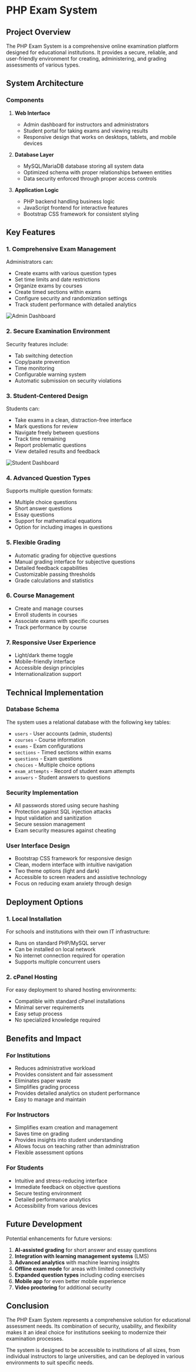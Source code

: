 # PHP Exam System

## Project Overview

The PHP Exam System is a comprehensive online examination platform designed for educational institutions. It provides a secure, reliable, and user-friendly environment for creating, administering, and grading assessments of various types.

## System Architecture

### Components

1. **Web Interface**
   - Admin dashboard for instructors and administrators
   - Student portal for taking exams and viewing results
   - Responsive design that works on desktops, tablets, and mobile devices

2. **Database Layer**
   - MySQL/MariaDB database storing all system data
   - Optimized schema with proper relationships between entities
   - Data security enforced through proper access controls

3. **Application Logic**
   - PHP backend handling business logic
   - JavaScript frontend for interactive features
   - Bootstrap CSS framework for consistent styling

## Key Features

### 1. Comprehensive Exam Management

Administrators can:
- Create exams with various question types
- Set time limits and date restrictions
- Organize exams by courses
- Create timed sections within exams
- Configure security and randomization settings
- Track student performance with detailed analytics

![Admin Dashboard](attached_assets/image_1743467637914.png)

### 2. Secure Examination Environment

Security features include:
- Tab switching detection
- Copy/paste prevention
- Time monitoring
- Configurable warning system
- Automatic submission on security violations

### 3. Student-Centered Design

Students can:
- Take exams in a clean, distraction-free interface
- Mark questions for review
- Navigate freely between questions
- Track time remaining
- Report problematic questions
- View detailed results and feedback

![Student Dashboard](attached_assets/image_1743468516860.png)

### 4. Advanced Question Types

Supports multiple question formats:
- Multiple choice questions
- Short answer questions
- Essay questions
- Support for mathematical equations
- Option for including images in questions

### 5. Flexible Grading

- Automatic grading for objective questions
- Manual grading interface for subjective questions
- Detailed feedback capabilities
- Customizable passing thresholds
- Grade calculations and statistics

### 6. Course Management

- Create and manage courses
- Enroll students in courses
- Associate exams with specific courses
- Track performance by course

### 7. Responsive User Experience

- Light/dark theme toggle
- Mobile-friendly interface
- Accessible design principles
- Internationalization support

## Technical Implementation

### Database Schema

The system uses a relational database with the following key tables:
- `users` - User accounts (admin, students)
- `courses` - Course information
- `exams` - Exam configurations
- `sections` - Timed sections within exams
- `questions` - Exam questions
- `choices` - Multiple choice options
- `exam_attempts` - Record of student exam attempts
- `answers` - Student answers to questions

### Security Implementation

- All passwords stored using secure hashing
- Protection against SQL injection attacks
- Input validation and sanitization
- Secure session management
- Exam security measures against cheating

### User Interface Design

- Bootstrap CSS framework for responsive design
- Clean, modern interface with intuitive navigation
- Two theme options (light and dark)
- Accessible to screen readers and assistive technology
- Focus on reducing exam anxiety through design

## Deployment Options

### 1. Local Installation

For schools and institutions with their own IT infrastructure:
- Runs on standard PHP/MySQL server
- Can be installed on local network
- No internet connection required for operation
- Supports multiple concurrent users

### 2. cPanel Hosting

For easy deployment to shared hosting environments:
- Compatible with standard cPanel installations
- Minimal server requirements
- Easy setup process
- No specialized knowledge required

## Benefits and Impact

### For Institutions

- Reduces administrative workload
- Provides consistent and fair assessment
- Eliminates paper waste
- Simplifies grading process
- Provides detailed analytics on student performance
- Easy to manage and maintain

### For Instructors

- Simplifies exam creation and management
- Saves time on grading
- Provides insights into student understanding
- Allows focus on teaching rather than administration
- Flexible assessment options

### For Students

- Intuitive and stress-reducing interface
- Immediate feedback on objective questions
- Secure testing environment
- Detailed performance analytics
- Accessibility from various devices

## Future Development

Potential enhancements for future versions:

1. **AI-assisted grading** for short answer and essay questions
2. **Integration with learning management systems** (LMS)
3. **Advanced analytics** with machine learning insights
4. **Offline exam mode** for areas with limited connectivity
5. **Expanded question types** including coding exercises
6. **Mobile app** for even better mobile experience
7. **Video proctoring** for additional security

## Conclusion

The PHP Exam System represents a comprehensive solution for educational assessment needs. Its combination of security, usability, and flexibility makes it an ideal choice for institutions seeking to modernize their examination processes.

The system is designed to be accessible to institutions of all sizes, from individual instructors to large universities, and can be deployed in various environments to suit specific needs.